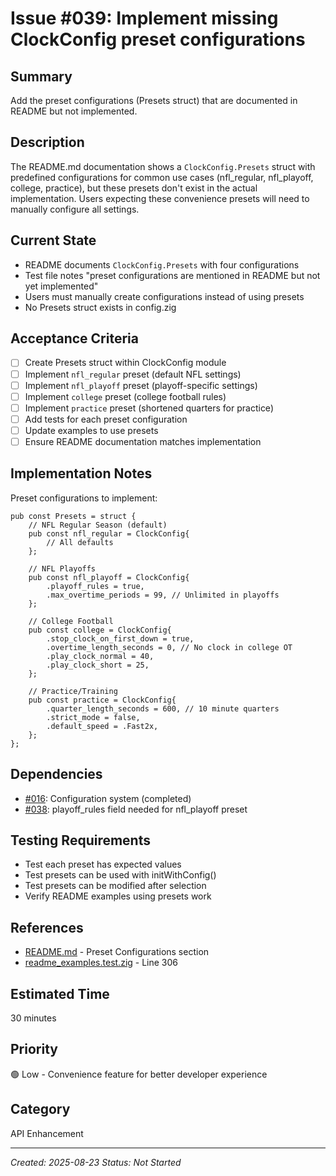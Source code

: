 # Issue #039: Implement missing ClockConfig preset configurations

## Summary
Add the preset configurations (Presets struct) that are documented in README but not implemented.

## Description
The README.md documentation shows a `ClockConfig.Presets` struct with predefined configurations for common use cases (nfl_regular, nfl_playoff, college, practice), but these presets don't exist in the actual implementation. Users expecting these convenience presets will need to manually configure all settings.

## Current State
- README documents `ClockConfig.Presets` with four configurations
- Test file notes "preset configurations are mentioned in README but not yet implemented"
- Users must manually create configurations instead of using presets
- No Presets struct exists in config.zig

## Acceptance Criteria
- [ ] Create Presets struct within ClockConfig module
- [ ] Implement `nfl_regular` preset (default NFL settings)
- [ ] Implement `nfl_playoff` preset (playoff-specific settings)
- [ ] Implement `college` preset (college football rules)
- [ ] Implement `practice` preset (shortened quarters for practice)
- [ ] Add tests for each preset configuration
- [ ] Update examples to use presets
- [ ] Ensure README documentation matches implementation

## Implementation Notes
Preset configurations to implement:

```zig
pub const Presets = struct {
    // NFL Regular Season (default)
    pub const nfl_regular = ClockConfig{
        // All defaults
    };
    
    // NFL Playoffs
    pub const nfl_playoff = ClockConfig{
        .playoff_rules = true,
        .max_overtime_periods = 99, // Unlimited in playoffs
    };
    
    // College Football
    pub const college = ClockConfig{
        .stop_clock_on_first_down = true,
        .overtime_length_seconds = 0, // No clock in college OT
        .play_clock_normal = 40,
        .play_clock_short = 25,
    };
    
    // Practice/Training
    pub const practice = ClockConfig{
        .quarter_length_seconds = 600, // 10 minute quarters
        .strict_mode = false,
        .default_speed = .Fast2x,
    };
};
```

## Dependencies
- [#016](016_create_configuration_options.md): Configuration system (completed)
- [#038](038_implement_playoff_rules_field.md): playoff_rules field needed for nfl_playoff preset

## Testing Requirements
- Test each preset has expected values
- Test presets can be used with initWithConfig()
- Test presets can be modified after selection
- Verify README examples using presets work

## References
- [README.md](/home/fisty/code/zig-nfl-clock/README.md) - Preset Configurations section
- [readme_examples.test.zig](/home/fisty/code/zig-nfl-clock/lib/game_clock/readme_examples.test.zig) - Line 306

## Estimated Time
30 minutes

## Priority
🟢 Low - Convenience feature for better developer experience

## Category
API Enhancement

---
*Created: 2025-08-23*
*Status: Not Started*